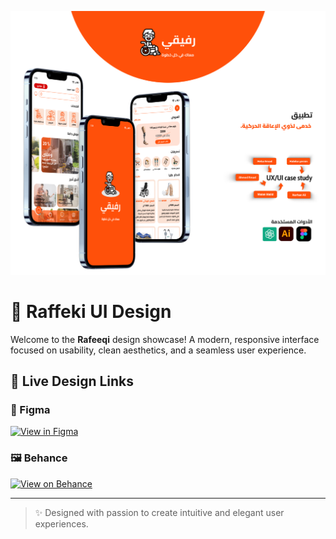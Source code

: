 ![Raffeki Cover](assets/Cover.png)

# 🌟 Raffeki UI Design

Welcome to the **Rafeeqi** design showcase! A modern, responsive interface focused on usability, clean aesthetics, and a seamless user experience.

## 🔗 Live Design Links

### 🎨 Figma
[![View in Figma](https://img.shields.io/badge/View%20in%20Figma-%230ACF83.svg?style=for-the-badge&logo=figma&logoColor=white)](https://www.figma.com/design/gCpSuLypj2xYHWICQKSaAy/%D8%B1%D9%81%D9%8A%D9%82%D9%8A?node-id=566-10028&t=rjbsFfy3orQjmeLK-1)

### 🖼️ Behance
[![View on Behance](https://img.shields.io/badge/View%20on%20Behance-1769FF?style=for-the-badge&logo=behance&logoColor=white)](https://www.behance.net/gallery/225706491/Raffeki)

---

> ✨ Designed with passion to create intuitive and elegant user experiences.
